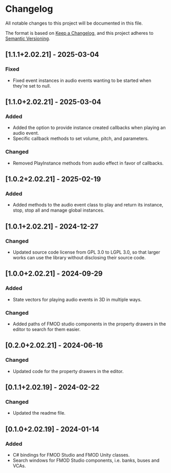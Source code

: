 # Changelog

All notable changes to this project will be documented in this file.

The format is based on [Keep a Changelog](https://keepachangelog.com/en/1.1.0/),
and this project adheres to [Semantic Versioning](https://semver.org/spec/v2.0.0.html).

## [1.1.1+2.02.21] - 2025-03-04

### Fixed

- Fixed event instances in audio events wanting to be started when they're set to null.

## [1.1.0+2.02.21] - 2025-03-04

### Added

- Added the option to provide instance created callbacks when playing an audio event.
- Specific callback methods to set volume, pitch, and parameters.

### Changed

- Removed PlayInstance methods from audio effect in favor of callbacks.

## [1.0.2+2.02.21] - 2025-02-19

### Added

- Added methods to the audio event class to play and return its instance, stop, stop all and manage global instances.

## [1.0.1+2.02.21] - 2024-12-27

### Changed

- Updated source code license from GPL 3.0 to LGPL 3.0, so that larger works can use the library without disclosing their source code.

## [1.0.0+2.02.21] - 2024-09-29

### Added

- State vectors for playing audio events in 3D in multiple ways.

### Changed

- Added paths of FMOD studio components in the property drawers in the editor to search for them easier.

## [0.2.0+2.02.21] - 2024-06-16

### Changed

- Updated code for the property drawers in the editor.

## [0.1.1+2.02.19] - 2024-02-22

### Changed

- Updated the readme file.

## [0.1.0+2.02.19] - 2024-01-14

### Added

- C# bindings for FMOD Studio and FMOD Unity classes.
- Search windows for FMOD Studio components, i.e. banks, buses and VCAs.
